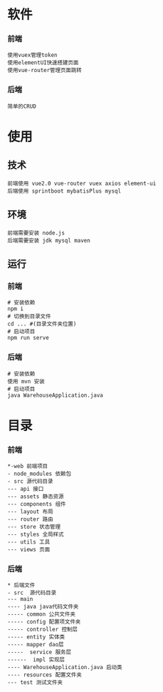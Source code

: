 # 软件

### 前端

```
使用vuex管理token
使用elementUI快速搭建页面
使用vue-router管理页面跳转
```

### 后端

```
简单的CRUD
```



# 使用

## 技术

```
前端使用 vue2.0 vue-router vuex axios element-ui
后端使用 sprintboot mybatisPlus mysql
```

## 环境

```
前端需要安装 node.js
后端需要安装 jdk mysql maven
```

## 运行

### 前端

```
# 安装依赖
npm i
# 切换到目录文件
cd ... #(目录文件夹位置)
# 启动项目
npm run serve
```

### 后端

```
# 安装依赖
使用 mvn 安装
# 启动项目
java WarehouseApplication.java
```



# 目录

### 前端

```
*-web 前端项目
- node_modules 依赖包
- src 源代码目录
--- api 接口
--- assets 静态资源
--- components 组件
--- layout 布局
--- router 路由
--- store 状态管理
--- styles 全局样式
--- utils 工具
--- views 页面
```

### 后端

```
* 后端文件
- src  源代码目录
--- main 
---- java java代码文件夹
----- common 公共文件夹
----- config 配置项文件夹
----- controller 控制层
----- entity 实体类
----- mapper dao层
-----  service 服务层
------  impl 实现层
---- WarehouseApplication.java 启动类
---- resources 配置文件夹
--- test 测试文件夹
```

